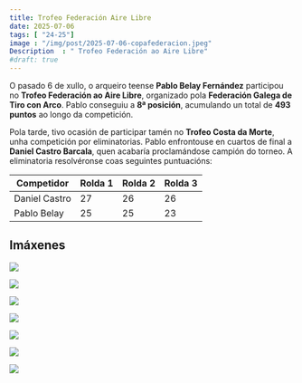 ```yaml
---
title: Trofeo Federación Aire Libre
date: 2025-07-06
tags: [ "24-25"]
image : "/img/post/2025-07-06-copafederacion.jpeg"
Description  : " Trofeo Federación ao Aire Libre"
#draft: true 
---
```



O pasado 6 de xullo, o arqueiro teense **Pablo Belay Fernández** participou no **Trofeo Federación ao Aire Libre**, organizado pola **Federación Galega de Tiro con Arco**. Pablo conseguiu a **8ª posición**, acumulando un total de **493 puntos** ao longo da competición.

Pola tarde, tivo ocasión de participar tamén no **Trofeo Costa da Morte**, unha competición por eliminatorias. Pablo enfrontouse en cuartos de final a **Daniel Castro Barcala**, quen acabaría proclamándose campión do torneo. A eliminatoria resolvéronse coas seguintes puntuacións:

| Competidor     | Rolda 1 | Rolda 2 | Rolda 3 |
|----------------|---------|---------|---------|
| Daniel Castro  | 27      | 26      | 26      |
| Pablo Belay    | 25      | 25      | 23      |

## Imáxenes

![](../2025-07-06-copa-federacion/1.jpeg)


![](../2025-07-06-copa-federacion/02.jpeg)

![](../2025-07-06-copa-federacion/03.jpeg)

![](../2025-07-06-copa-federacion/04.jpeg)

![](../2025-07-06-copa-federacion/05.jpeg)


![](../2025-07-06-copa-federacion/06.jpeg)

![](../2025-07-06-copa-federacion/07.jpeg)

 

<!-- 

![](../2025-02-22-adarve-social/05.jpeg)

![](../2025-02-22-adarve-social/06.jpeg)

![](../2025-02-22-adarve-social/06_.jpeg)

![](../2025-02-22-adarve-social/07.jpeg)

![](../2025-02-22-adarve-social/07_.jpeg)

![](../2025-02-22-adarve-social/08.jpeg)

![](../2025-02-22-adarve-social/09.jpeg)

![](../2025-02-22-adarve-social/10.jpeg)

![](../2025-02-22-adarve-social/11.jpeg)

![](../2025-02-22-adarve-social/11_.jpeg)

![](../2025-02-22-adarve-social/12.jpeg)

![](../2025-02-22-adarve-social/13.jpeg)

![](../2025-02-22-adarve-social/14.jpeg)

![](../2025-02-22-adarve-social/15.jpeg)

![](../2025-02-22-adarve-social/16.jpeg)


![](../2025-02-22-adarve-social/17.jpeg)

![](../2025-02-22-adarve-social/18.jpeg)

![](../2025-02-22-adarve-social/19.jpeg)

![](../2025-02-22-adarve-social/20.jpeg)

-->